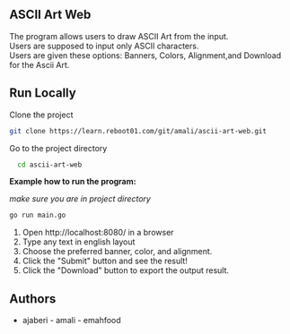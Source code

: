 ## ASCII Art Web

The program allows users to draw ASCII Art from the input.  
Users are supposed to input only ASCII characters.  
Users are given these options: Banners, Colors, Alignment,and Download for the Ascii Art.

## Run Locally

Clone the project

```bash
git clone https://learn.reboot01.com/git/amali/ascii-art-web.git
```

Go to the project directory

```bash
  cd ascii-art-web
```

**Example how to run the program:**

_make sure you are in project directory_

```bash
go run main.go
```

1. Open http://localhost:8080/ in a browser
2. Type any text in english layout
3. Choose the preferred banner, color, and alignment.
4. Click the "Submit" button and see the result!
5. Click the "Download" button to export the output result.

## Authors

- ajaberi - amali - emahfood